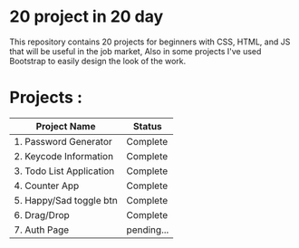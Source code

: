 # 20 project in 20 day

This repository contains 20 projects for beginners with CSS, HTML, and JS that will be useful in the job market, Also in some projects I've used Bootstrap to easily design the look of the work. 

# Projects :

| Project Name  | Status |
| ------------- | ------------- |
| 1. Password Generator  | Complete  |
| 2. Keycode Information  | Complete  |
| 3. Todo List Application  | Complete  |
| 4. Counter App  | Complete  |
| 5. Happy/Sad toggle btn  | Complete  |
| 6. Drag/Drop | Complete  |
| 7. Auth Page | pending...  |
